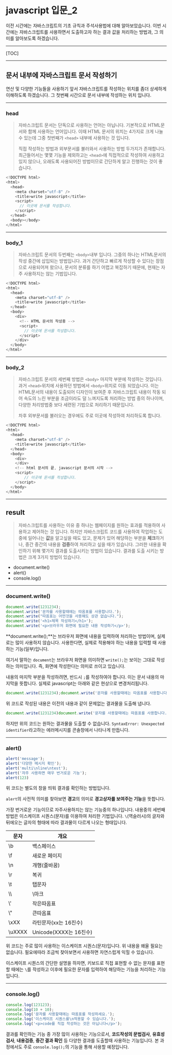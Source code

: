 # javascript 입문_2

이전 시간에는 자바스크립트의 기초 규칙과 주석사용법에 대해 알아보았습니다.
이번 시간에는 자바스크립트를 사용하면서 도출하고자 하는 결과 값을 처리하는 방법과, 그 의미를 알아보도록 하겠습니다.

---

[TOC]



___

## 문서 내부에 자바스크립트 문서 작성하기 

연산 및 다양한 기능들을 사용하기 앞서 자바스크립트를 작성하는 위치를 좀더 상세하게 이해하도록 하겠습니다.
그 첫번째 시간으로 문서 내부에 작성하는 위치 입니다.

------

### head

> 자바스크립트 문서는 단독으로 사용하는 언어는 아닙니다. 
> 기본적으로 HTML문서와 함께 사용하는 언어입니다.
> 이때 HTML 문서의 위치는 4가지로 크게 나눌 수 있는데 그중 첫번째가 `<head>` 내부에 사용하는 것 입니다.
>
> 직접 작성하는 방법과 외부문서를 불러와서 사용하는 방법 두가지가 존재합니다.
> 최근들어서는 몇몇 기능을 제외하고는 `<head>`에 직접적으로 작성하여 사용하고 있지 않으나, 오래도록 사용되어진 방법이므로 간단하게 알고 진행하는 것이 좋습니다.

```javascript
<!DOCTYPE html>
<html>
  <head>
    <meta charset="utf-8" />
    <title>write javascript</title>
    <script>
      // 이곳에 문서를 작성합니다.
    </script>
  </head>
  <body></body>
</html>
```



------

### body_1

> 자바스크립트 문서의 두번째는 `<body>`내부 입니다. 
> 그중의 하나는  HTML문서의 작성 중간에 삽입되는 방법입니다.
> 과거 간단하고 빠르게 작성할 수 있다는 장점으로 사용되어져 왔으나, 문서의 분류를 하기 어렵고 복잡하기 때문에,
> 현재는 자주 사용하지는 않는 기법입니다.

```javascript
<!DOCTYPE html>
<html>
  <head>
    <meta charset="utf-8" />
    <title>write javascript</title>
  </head>
  <body>
  	<div>
      <!-- HTML 문서의 작성중 -->
      <script>
        // 이곳에 문서를 작성합니다.
      </script>
    </div>
  </body>
</html>
```



------

### body_2

> 자바스크립트 문서의 세번째 방법은 `<body>` 마지막 부분에 작성하는 것입니다.
> 과거 `<head>`위치에 사용하던 방법에서 `<body>`위치로 이동 되었습니다.
> 이는 HTML문서의 내용이 도출되어 디자인이 보여준 후
> 자바스크립트 내용이 작동 되어 속도의 느린 부분을 조금이라도 덜  느껴지도록 처리하는 방법 중의 하나이며, 
> 다양한 처리방법중 보다 세련된 기법으로 처리하기 때문입니다.
>
> 차후 외부문서를 불러오는 경우에도 주로 이곳에 작성하여 처리하도록 합니다.

```javascript
<!DOCTYPE html>
<html>
  <head>
    <meta charset="utf-8" />
    <title>write javascript</title>
  </head>
  <body>
  	<div>
    </div>
    <!-- html 문서의 끝, javascript 문서의 시작 -->
    <script>
        // 이곳에 문서를 작성합니다.
    </script>
  </body>
</html>
```

---

## result

> 자바스크립트를 사용하는 이유 중 하나는 웹페이지를 원하는 효과를 적용하여 사용하고 제어하는 것 입니다.
> 하지만 자바스크립트 코드를 사용하여 작업하는 도중에 일어나는 **값**을 알고싶을 때도 있고, 
> 문제가 있어 해당하는 부분을 **체크**하거나, 중간 중간의 내용을 **검증**하여 처리하고 싶을 때가 있습니다.
> 그러한 내용을 확인하기 위해 몇가지 결과를 도출시키는 방법이 있습니다.
>  결과를 도출 시키는 방법은 크게 3가지 방법이 있습니다.

- document.write()
- alert()
- console.log()

---

### document.write()

```javascript
document.write(1231234);
document.write('문자를 사용할때에는 따옴표를 사용합니다.');
document.write("따옴표는 어떤것을 사용해도 상관 없습니다.");
document.write('<h1>제목 작성하기</h1>');
document.write('<p>브라우저 화면에 필요한 내용 작성하기</p>');
```

**document.write();**는 브라우저 화면에 내용을 입력하여 처리하는 방법이며, 실제로는 많이 사용하지 않습니다. 
사용한다면, 실제로 적용해야 하는 내용을 입력할 때 사용하는 기능(일부)입니다.

여기서 말하는 `document`는 브라우저 화면을 의미하면 `write();`는 보이는 그대로 작성하는 의미입니다.
즉, 화면에 작성한다는 의미로 쓰이고 있습니다. 

내용의 마지막 부분을 작성하려면, 반드시 `;`를 작성하여야 합니다. 
이는 문서 내용의 마지막을 뜻합니다. 실제로 javascript는 아래와 같은 현상으로 변경처리됩니다. 

```javascript
document.write(1231234);document.write('문자를 사용할때에는 따옴표를 사용합니다.');document.write("따옴표는 어떤것을 사용해도 상관 없습니다.");document.write('<h1>제목 작성하기</h1>');document.write('<p>브라우저 화면에 필요한 내용 작성하기</p>');
```

위 코드로 작성된 내용은 이전의 내용과 같이 문제없는 결과물을 도출해 냅니다. 

```javascript
document.write(1231234)document.write('문자를 사용할때에는 따옴표를 사용합니다.')document.write("따옴표는 어떤것을 사용해도 상관 없습니다.")document.write('<h1>제목 작성하기</h1>')document.write('<p>브라우저 화면에 필요한 내용 작성하기</p>')
```

하지만 위의 코드는 원하는 결과물을 도출할 수 없습니다.
`SyntaxError: Unexpected identifier`라고하는 에러메시지를 콘솔창에서 나타나게 만듭니다. 

---

### alert()

```javascript
alert('message');
alert('다양한 메시지 확인');
alert('multi\nline\ntest');
alert('자주 사용하면 매우 번거로운 기능');
alert(123)
```

위 코드는 별도의 창을 띄워 결과를 확인하는 방법입니다. 

`alert`의 사전적 의미를 찾아보면 **경고**의 의미로 **경고상자를 보여주는 기능**을 뜻합니다. 

가장 번거로운 기능이므로 자주사용하지는 않는 기능중의 하나입니다. 
내용중의 세번째 방법은 이스케이프 시퀀스(문자)를 이용하여 처리한 기법입니다. `\`(역슬러시)의 글자와 뒤에오는 글자의 형태에 따라 결과물이 다르게 나오는 형태입니다. 

| 문자      | 개요                  |
| ------- | ------------------- |
| \\b     | 백스페이스               |
| \\f     | 새로운 페이지             |
| \\n     | 개행(줄바꿈)             |
| \\r     | 복귀                  |
| \\t     | 탭문자                 |
| \\\     | \\마크                |
| \\'     | 작은따옴표               |
| \\"     | 큰따옴표                |
| \\xXX   | 라틴문자(xx는 16진수)      |
| \\uXXXX | Unicode(XXXX는 16진수) |

위 코드는 주로 많이 사용하는 이스케이프 시퀀스(문자)입니다.
위 내용을 왜울 필요는 없습니다. 필요에따라 조금씩 찾아보면서 사용하면 자연스럽게 익힐 수 있습니다.

이스케이프 시퀀스의 간단한 설명을 하자면, 키보드로 직접 표현할 수 없는 문자를 표현할 때에는 `\`를 작성하고 이후에 필요한 문자를 입력하여 해당하는 기능을 처리하는 기능입니다. 

---

### console.log()

```javascript
console.log(123123);
console.log(10 + 10);
console.log('문자를 사용할때에는 따옴표를 작성하세요.');
console.log('이스케이프 시퀀스를\n적용할 수 있습니다.');
console.log('<p>code를 직접 작성하는 것은 아닙니다</p>');
```

결과를 확인하는 기능 중 가장 많이 사용하는 기능으로서, 
**코드작성의 문법검사**, **유효성검사**, **내용검증**, **중간 결과 확인** 등 다양한 결과를 도출할때 사용하는 기능입니다. 
본 과정에서도 주로 `console.log();`의 기능을 통해 사용할 예정입니다.